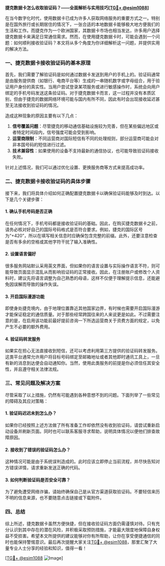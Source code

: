 **捷克数据卡怎么收取验证码？——全面解析与实用技巧[[TG💪+ @esim1088](https://t.me/s/esim1088)]**

在当今数字化时代，使用数据卡已成为许多人获取网络服务的重要方式之一。特别是在国外旅行或长期居住的情况下，一张合适的本地数据卡能够极大地方便我们的生活和工作。而捷克作为一个欧洲国家，其数据卡市场也相当发达，许多用户选择捷克数据卡来满足日常通信需求。然而，在使用捷克数据卡时，可能会遇到一个问题：如何顺利接收验证码？本文将从多个角度为你详细解析这一问题，并提供实用的解决方法。

### 一、捷克数据卡接收验证码的基本原理

首先，我们需要了解验证码是如何通过数据卡发送到用户的手机上的。验证码通常是由服务提供商（如银行、电商平台等）生成的一串随机数字或字母组合，用于验证用户身份的真实性。当用户尝试登录某项服务或进行敏感操作时，系统会向用户绑定的手机号码发送这条验证码。对于捷克数据卡而言，这一过程并没有本质区别，但由于捷克的数据网络环境可能与国内有所不同，因此有时会出现接收延迟甚至无法接收到验证码的情况。

造成这种现象的原因主要有以下几点：
1. **信号覆盖问题**：尽管捷克的移动通信基础设施较为完善，但在某些偏远地区或者特定时间段内，信号强度可能会受到影响。
2. **运营商限制**：不同运营商对国际短信有不同的处理规则，部分运营商可能会对非本国号码的短信进行过滤。
3. **技术兼容性**：如果使用的设备不支持最新的通信协议，也可能导致验证码接收失败。

针对上述情况，我们可以通过优化设置、更换服务商等方式来提高成功率。

### 二、捷克数据卡接收验证码的具体步骤

接下来，我们将具体介绍如何正确配置捷克数据卡以确保验证码能够及时到达。以下是几个关键步骤：

#### 1. 确认手机号码是否正确
在任何情况下，手机号码都是接收验证码的基础。因此，在购买捷克数据卡之前，请务必核对好自己的国际号码格式是否符合要求。例如，捷克的国际区号为“+420”，所以在填写相关信息时应确保包含完整的前缀。此外，还要注意检查是否有多余的空格或其他字符干扰了输入准确性。

#### 2. 设置语言偏好
很多服务网站默认采用英文界面，但如果你的语言设置与实际操作语言不符，则可能导致页面显示混乱从而影响验证码的正常接收。因此，在注册账户或修改个人资料时，建议先将语言调整为自己熟悉的母语，这样不仅便于理解提示信息，还能避免因误解而导致的操作失误。

#### 3. 开启国际漫游功能
即使身处捷克境内，由于地理位置靠近其他国家边界，有时候也需要开启国际漫游才能保证稳定的通信质量。对于那些经常跨国往来的人来说更是如此。不过需要注意的是，在启用该功能前最好提前咨询一下所选运营商关于资费方面的规定，以免产生不必要的额外费用。

#### 4. 验证码转发服务
如果实在担心无法直接收到短信，还可以考虑利用第三方提供的验证码转发服务。这类平台通常允许用户将目标号码绑定至邮箱地址或者其他即时通讯工具上，一旦有新的消息到达便会自动通知你。当然，使用此类服务的前提是你必须信任其安全性，并且遵守相关法律法规。

### 三、常见问题及解决方案

尽管采取了以上措施，仍然有可能遇到各种意想不到的问题。下面列举了一些常见的障碍及其应对策略：

#### 1. 验证码迟迟未到怎么办？
如果你已经按照上述方法做了所有准备工作却依然没有收到验证码，请尝试重新启动设备并刷新页面。同时也可以联系客服寻求帮助，说明具体情况以便他们排查故障原因。

#### 2. 接收到了错误的验证码怎么办？
这种情况可能是由于系统误判造成的。此时应该立即停止当前流程，并尽快告知对方错误详情，请求重新发送正确的代码。

#### 3. 如何判断验证码是否安全可靠？
为了避免遭受网络诈骗，请始终确保自己是从官方渠道获取验证码。不要轻信来历不明的信息来源，也不要随意点击链接或下载附件。

### 四、总结

综上所述，捷克数据卡虽然方便快捷，但在接收验证码方面仍需谨慎对待。只有充分认识到其中存在的潜在风险，并积极采取预防措施，才能最大限度地保障自身权益不受损害。希望本文所提供的建议能够对你有所帮助，让你在享受便捷通信的同时也能保持警惕意识。最后再次提醒大家关注[TG💪+ @esim1088](https://t.me/s/esim1088)，那里汇聚了大量专业人士分享的经验和知识，值得一看！

[[TG💪+ @esim1088](https://t.me/s/esim1088) ![Image](https://i.postimg.cc/4NQfJmqS/Snipaste-2025-05-13-00-14-12.png)]